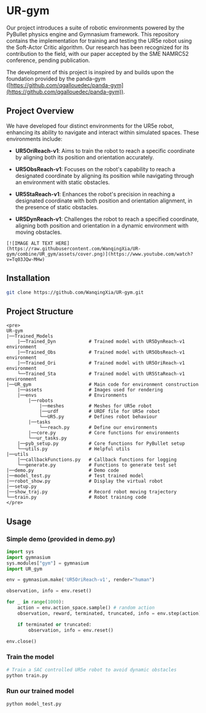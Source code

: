 # UR-gym

Our project introduces a suite of robotic environments powered by the PyBullet physics engine and Gymnasium framework. This repository contains the implementation for training and testing the UR5e robot using the Soft-Actor Critic algorithm. Our research has been recognized for its contribution to the field, with our paper accepted by the SME NAMRC52 conference, pending publication.

The development of this project is inspired by and builds upon the foundation provided by the panda-gym ([https://github.com/qgallouedec/panda-gym](https://github.com/qgallouedec/panda-gym)).


## Project Overview

We have developed four distinct environments for the UR5e robot, enhancing its ability to navigate and interact within simulated spaces. These environments include:

-   **UR5OriReach-v1**: Aims to train the robot to reach a specific coordinate by aligning both its position and orientation accurately.
    
-   **UR5ObsReach-v1**: Focuses on the robot's capability to reach a designated coordinate by aligning its position while navigating through an environment with static obstacles.
    
-   **UR5StaReach-v1**: Enhances the robot's precision in reaching a designated coordinate with both position and orientation alignment, in the presence of static obstacles.
    
-   **UR5DynReach-v1**: Challenges the robot to reach a specified coordinate, aligning both position and orientation in a dynamic environment with moving obstacles.
```
[![IMAGE ALT TEXT HERE](https://raw.githubusercontent.com/WanqingXia/UR-gym/combine/UR_gym/assets/cover.png)](https://www.youtube.com/watch?v=Tq03JQw-MHw)
```

## Installation
```bash
git clone https://github.com/WanqingXia/UR-gym.git
```

## Project Structure
```
<pre>
UR-gym
|──Trained_Models
	|──Trained_Dyn            # Trained model with UR5DynReach-v1 environment
	|──Trained_Obs            # Trained model with UR5ObsReach-v1 environment
	|──Trained_Ori            # Trained model with UR5OriReach-v1 environment
	└──Trained_Sta            # Trained model with UR5StaReach-v1 environment
|──UR_gym                     # Main code for environment construction
	|──assets                 # Images used for rendering
	|──envs                   # Environments
		|──robots
			|──meshes         # Meshes for UR5e robot
			|──urdf           # URDF file for UR5e robot
			└──UR5.py         # Defines robot behaviour
		|──tasks			  
			└──reach.py		  # Define our environments
		|──core.py            # Core functions for environments
		└──ur_tasks.py
	|──pyb_setup.py           # Core functions for PyBullet setup
	└──utils.py               # Helpful utils
|──utils
	|──callbackFunctions.py   # Callback functions for logging
	└──generate.py            # Functions to generate test set
|──demo.py                    # Demo code
|──model_test.py              # Test trained model
|──robot_show.py              # Display the virtual robot
|──setup.py
|──show_traj.py               # Record robot moving trajectory
└──train.py                   # Robot training code
</pre>
```
## Usage

### Simple demo (provided in demo.py)
```python
import sys
import gymnasium
sys.modules["gym"] = gymnasium
import UR_gym

env = gymnasium.make('UR5OriReach-v1', render="human")

observation, info = env.reset()

for _ in range(1000):
    action = env.action_space.sample() # random action
    observation, reward, terminated, truncated, info = env.step(action)

    if terminated or truncated:
        observation, info = env.reset()

env.close()
```

### Train the model
```python
# Train a SAC controlled UR5e robot to avoid dynamic obstacles
python train.py
```

### Run our trained model
```python
python model_test.py
```